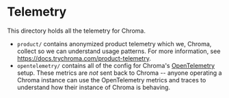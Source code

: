 # Telemetry

This directory holds all the telemetry for Chroma.

- `product/` contains anonymized product telemetry which we, Chroma, collect so we can
  understand usage patterns. For more information, see https://docs.trychroma.com/product-telemetry.
- `opentelemetry/` contains all of the config for Chroma's [OpenTelemetry](https://opentelemetry.io/docs/instrumentation/python/getting-started/)
  setup. These metrics are *not* sent back to Chroma -- anyone operating a Chroma instance
  can use the OpenTelemetry metrics and traces to understand how their instance of Chroma
  is behaving.